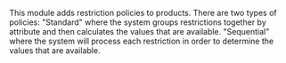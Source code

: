 This module adds restriction policies to products. There are two types
of policies: "Standard" where the system groups restrictions together by
attribute and then calculates the values that are available.
"Sequential" where the system will process each restriction in order to
determine the values that are available.
